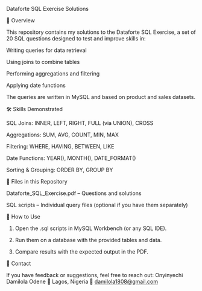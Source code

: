 Dataforte SQL Exercise Solutions

📌 Overview

This repository contains my solutions to the Dataforte SQL Exercise, a set of 20 SQL questions designed to test and improve skills in:

Writing queries for data retrieval

Using joins to combine tables

Performing aggregations and filtering

Applying date functions


The queries are written in MySQL and based on product and sales datasets.



🛠️ Skills Demonstrated

SQL Joins: INNER, LEFT, RIGHT, FULL (via UNION), CROSS

Aggregations: SUM, AVG, COUNT, MIN, MAX

Filtering: WHERE, HAVING, BETWEEN, LIKE

Date Functions: YEAR(), MONTH(), DATE_FORMAT()

Sorting & Grouping: ORDER BY, GROUP BY


📂 Files in this Repository

Dataforte_SQL_Exercise.pdf – Questions and solutions

SQL scripts – Individual query files (optional if you have them separately)



🚀 How to Use

1. Open the .sql scripts in MySQL Workbench (or any SQL IDE).


2. Run them on a database with the provided tables and data.


3. Compare results with the expected output in the PDF.




📧 Contact

If you have feedback or suggestions, feel free to reach out:
Onyinyechi Damilola Odene
📍 Lagos, Nigeria
📧 damilola1808@gmail.com
